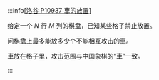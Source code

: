 :::info[[洛谷 P10937 車的放置](https://www.luogu.com.cn/problem/P10937)]

给定一个 $N$ 行 $M$ 列的棋盘，已知某些格子禁止放置。

问棋盘上最多能放多少个不能相互攻击的車。

車放在格子里，攻击范围与中国象棋的“車”一致。

:::
